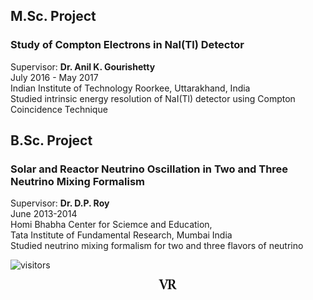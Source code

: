 ## M.Sc. Project
### Study of Compton Electrons in NaI(Tl) Detector
Supervisor: **Dr. Anil K. Gourishetty**\
July 2016 - May 2017\
Indian Institute of Technology Roorkee, Uttarakhand, India\
Studied intrinsic energy resolution of NaI(Tl) detector using Compton Coincidence Technique


## B.Sc. Project
### Solar and Reactor Neutrino Oscillation in Two and Three Neutrino Mixing Formalism
Supervisor: **Dr. D.P. Roy**\
June 2013-2014\
Homi Bhabha Center for Sciemce and Education,\
Tata Institute of Fundamental Research, Mumbai India\
Studied neutrino mixing formalism for two and three flavors of neutrino

![visitors](https://visitor-badge.glitch.me/badge?page_id=rangavirender.site.proj)

<p align="center">
<img src="logo_v1.png" width="30">
</p>
